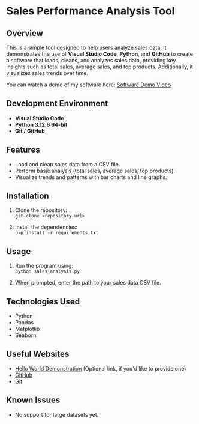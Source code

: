 # Sales Performance Analysis Tool

## Overview

This is a simple tool designed to help users analyze sales data. It demonstrates the use of **Visual Studio Code**, **Python**, and **GitHub** to create a software that loads, cleans, and analyzes sales data, providing key insights such as total sales, average sales, and top products. Additionally, it visualizes sales trends over time.

You can watch a demo of my software here: [Software Demo Video](https://youtu.be/6EQUQmNOEWw)

## Development Environment

- **Visual Studio Code**
- **Python 3.12.6 64-bit**
- **Git / GitHub**

## Features

- Load and clean sales data from a CSV file.
- Perform basic analysis (total sales, average sales, top products).
- Visualize trends and patterns with bar charts and line graphs.

## Installation

1. Clone the repository:  
   `git clone <repository-url>`

2. Install the dependencies:  
   `pip install -r requirements.txt`

## Usage

1. Run the program using:  
   `python sales_analysis.py`

2. When prompted, enter the path to your sales data CSV file.

## Technologies Used

- Python
- Pandas
- Matplotlib
- Seaborn

## Useful Websites

- [Hello World Demonstration](https://www.example.com) (Optional link, if you'd like to provide one)
- [GitHub](https://github.com)
- [Git](https://git-scm.com/)

## Known Issues

- No support for large datasets yet.
